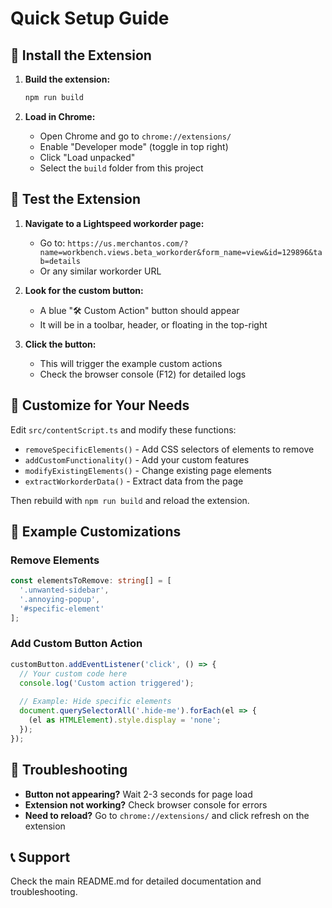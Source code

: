 # Quick Setup Guide

## 🚀 Install the Extension

1. **Build the extension:**
   ```bash
   npm run build
   ```

2. **Load in Chrome:**
   - Open Chrome and go to `chrome://extensions/`
   - Enable "Developer mode" (toggle in top right)
   - Click "Load unpacked"
   - Select the `build` folder from this project

## 🎯 Test the Extension

1. **Navigate to a Lightspeed workorder page:**
   - Go to: `https://us.merchantos.com/?name=workbench.views.beta_workorder&form_name=view&id=129896&tab=details`
   - Or any similar workorder URL

2. **Look for the custom button:**
   - A blue "🛠️ Custom Action" button should appear
   - It will be in a toolbar, header, or floating in the top-right

3. **Click the button:**
   - This will trigger the example custom actions
   - Check the browser console (F12) for detailed logs

## 🔧 Customize for Your Needs

Edit `src/contentScript.ts` and modify these functions:

- `removeSpecificElements()` - Add CSS selectors of elements to remove
- `addCustomFunctionality()` - Add your custom features
- `modifyExistingElements()` - Change existing page elements
- `extractWorkorderData()` - Extract data from the page

Then rebuild with `npm run build` and reload the extension.

## 📝 Example Customizations

### Remove Elements
```typescript
const elementsToRemove: string[] = [
  '.unwanted-sidebar',
  '.annoying-popup',
  '#specific-element'
];
```

### Add Custom Button Action
```typescript
customButton.addEventListener('click', () => {
  // Your custom code here
  console.log('Custom action triggered');
  
  // Example: Hide specific elements
  document.querySelectorAll('.hide-me').forEach(el => {
    (el as HTMLElement).style.display = 'none';
  });
});
```

## 🐛 Troubleshooting

- **Button not appearing?** Wait 2-3 seconds for page load
- **Extension not working?** Check browser console for errors
- **Need to reload?** Go to `chrome://extensions/` and click refresh on the extension

## 📞 Support

Check the main README.md for detailed documentation and troubleshooting.
